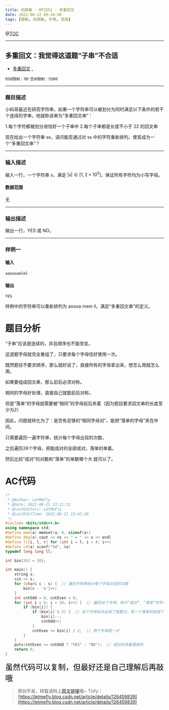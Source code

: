 ```yaml
---
title: 码蹄集 - MT3251 - 多重回文
date: 2022-08-22 09:34:50
tags: [题解, 码蹄集, 中等, 思维]
---
```


@[TOC](传送门)


---


## 多重回文：我觉得这道题“子串”不合适

+ <a href="https://matiji.net/exam/brushquestion/251/3846/4C6668FEB8CFD6520DE73B365B31D1A4"> 多重回文</a> <a href="https://matiji.net/exam/dohomework/1500/6">.</a>

<small>时间限制：1秒</small>
<small>空间限制：128M</small>



---



### 题目描述

小码哥最近在研究字符串，如果一个字符串可以被划分为同时满足以下条件的若干个连续的字串，他就称该串为“多重回文串”：

1.每个字符都被划分进恰好一个子串中
2.每个子串都是长度不小于 22 的回文串

现在给出一个字符串 ss，请问能否通过对 ss 中的字符重新排列，使其成为一个“多重回文串”？

---

### 输入描述

输入一行，一个字符串 $s$，满足 $|s|\in[1,2\times 10^5]$，保证所有字符均为小写字母。

#### 数据范围

无



---


### 输出描述


输出一行，YES 或 NO。



---


### 样例一

#### 输入

```
aeoooamlml
```

#### 输出

```
YES
```

样例中的字符串可以重新排列为 aoooa mem ll，满足“多重回文串”的定义。


# 题目分析

“子串”应该是连续的，并且顺序也不能改变。

这道题字母就完全重组了，只要求每个字母恰好使用一次。

既然题目不要求顺序，那么就好说了，直接所有的字母拿出来，想怎么用就怎么用。

如果要组成回文串，那么前后必须对称。

相同的字母好处理，直接自己就能前后对称。

但是“落单”的字母就需要被“相同”的字母前后夹着（因为题目要求回文串的长度至少为$2$）

因此，问题就转化为了：是否有足够的“相同字母对”，能把“落单的字母”夹在中间。

只需要遍历一遍字符串，统计每个字母出现的次数。

之后遍历$26$个字母，把能成对的全部成对，落单的单着。

然后比较“成对”的对数和“落单”的单数哪个大 就可以了。

# AC代码

```cpp
/*
 * @Author: LetMeFly
 * @Date: 2022-08-21 13:11:13
 * @LastEditors: LetMeFly
 * @LastEditTime: 2022-08-21 13:42:28
 */
#include <bits/stdc++.h>
using namespace std;
#define mem(a) memset(a, 0, sizeof(a))
#define dbg(x) cout << #x << " = " << x << endl
#define fi(i, l, r) for (int i = l; i < r; i++)
#define cd(a) scanf("%d", &a)
typedef long long ll;

int bin[26] = {0};

int main() {
    string s;
    cin >> s;
    for (char& c : s) {  // 遍历字符串统计每个字母出现的次数
        bin[c - 'a']++;
    }
    int cntOdd = 0, cntEven = 0;
    for (int i = 0; i < 26; i++) {  // 遍历26个字母，统计“成对”、“落单”的字母(对)的个数
        if (bin[i]) {
            if (bin[i] % 2) {  // 这个字母总共出现了奇数次，有一个落单的前提下其他的字母都能成对
                bin[i]--;
                cntOdd++;
            }
            cntEven += bin[i] / 2;  // 两个字母是一对
        }
    }
    puts(cntEven >= cntOdd ? "YES" : "NO");  // 成对的夹着落单的
    return 0;
}
```

<font color="black" face="楷体" size="5px">虽然代码可以复制，但最好还是自己理解后再敲哦</font>

<!-- <font color="black" face="楷体" size="5px">每周提前更新菁英班周赛题解，点关注，不迷路</font> -->

>原创不易，转载请附上[原文链接](https://blog.letmefly.xyz/2022/08/22/MaTiJi%20-%20MT3251%20-%20%E5%A4%9A%E9%87%8D%E5%9B%9E%E6%96%87/)哦~
>Tisfy：[https://letmefly.blog.csdn.net/article/details/126459839](https://letmefly.blog.csdn.net/article/details/126459839)